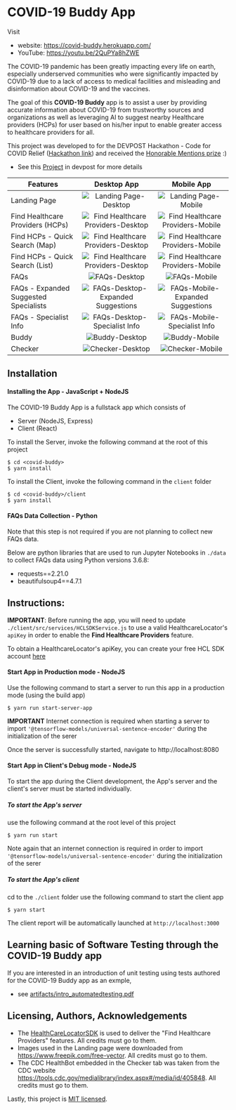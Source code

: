 # COVID-19 Buddy App
 
Visit 
* website: https://covid-buddy.herokuapp.com/
* YouTube: https://youtu.be/2QuPYa8hZWE

The COVID-19 pandemic has been greatly impacting every life on earth, especially underserved communities who were significantly impacted by COVID-19 due to a lack of access to medical facilities and misleading and disinformation about COVID-19 and the vaccines. 

The goal of this **COVID-19 Buddy** app is to assist a user by providing accurate information about COVID-19 from trustworthy sources and organizations as well as leveraging AI to suggest nearby Healthcare providers (HCPs) for user based on his/her input to enable greater access to healthcare providers for all.

This project was developed to for the DEVPOST Hackathon - Code for COVID Relief ([Hackathon link](https://healthcareappchallenge.devpost.com/)) and received the [Honorable Mentions prize](https://twitter.com/IQVIA_developer/status/1418314937420615684?s=20) :)
* See this [Project](https://devpost.com/software/covid-buddy-sqno5c) in devpost for more details

| Features      | Desktop App   | Mobile App    |
| ------------- | :---------:   | :----------:  |
| Landing Page  | ![Landing Page-Desktop](artifacts/images/landing_desktop.png) | ![Landing Page-Mobile](artifacts/images/landing_mobile.png)  |
| Find Healthcare Providers (HCPs)  | ![Find Healthcare Providers-Desktop](artifacts/images/findhcp_desktop.png) | ![Find Healthcare Providers-Mobile](artifacts/images/findhcp_mobile.png)  |
| Find HCPs - Quick Search (Map)  | ![Find Healthcare Providers-Desktop](artifacts/images/findhcp_quicksearch_map_desktop.png) | ![Find Healthcare Providers-Mobile](artifacts/images/findhcp_quicksearch_map_mobile.png)  |
| Find HCPs - Quick Search (List)  | ![Find Healthcare Providers-Desktop](artifacts/images/findhcp_quicksearch_list_desktop.png) | ![Find Healthcare Providers-Mobile](artifacts/images/findhcp_quicksearch_list_mobile.png)  |
| FAQs  | ![FAQs-Desktop](artifacts/images/faqs_desktop.png) | ![FAQs-Mobile](artifacts/images/faqs_mobile.png) |
| FAQs - Expanded Suggested Specialists  | ![FAQs-Desktop-Expanded Suggestions](artifacts/images/faqs_desktop_expand_sps.png) | ![FAQs-Mobile-Expanded Suggestions](artifacts/images/faqs_mobile_expand_sps.png) |
| FAQs - Specialist Info  | ![FAQs-Desktop-Specialist Info](artifacts/images/faqs_desktop_sp_info.png) | ![FAQs-Mobile-Specialist Info](artifacts/images/faqs_mobile_sp_info.png) | |
| Buddy  | ![Buddy-Desktop](artifacts/images/buddy_desktop.png) | ![Buddy-Mobile](artifacts/images/buddy_mobile.png)  |
| Checker  | ![Checker-Desktop](artifacts/images/checker_desktop.png) | ![Checker-Mobile](artifacts/images/checker_mobile.png)  |

## Installation

#### Installing the App - JavaScript + NodeJS

The COVID-19 Buddy App is a fullstack app which consists of
* Server (NodeJS, Express)
* Client (React)

To install the Server, invoke the following command at the root of this project

```
$ cd <covid-buddy>
$ yarn install
```

To install the Client, invoke the following command in the `client` folder

```
$ cd <covid-buddy>/client
$ yarn install
```

#### FAQs Data Collection - Python

Note that this step is not required if you are not planning to collect new FAQs data.

Below are python libraries that are used to run Jupyter Notebooks in `./data` to collect FAQs data using Python versions 3.6.8:

* requests==2.21.0
* beautifulsoup4==4.7.1



## Instructions:

**IMPORTANT**: Before running the app, you will need to update `./client/src/services/HCLSDKService.js` to use a valid HealthcareLocator's `apiKey` in order to enable the **Find Healthcare Providers** feature.

To obtain a HealthcareLocator's apiKey, you can create your free HCL SDK account [here](https://www.healthcarelocator.com/en/pricing)

#### Start App in Production mode - NodeJS

Use the following command to start a server to run this app in a production mode (using the build app)

```
$ yarn run start-server-app
```
**IMPORTANT** Internet connection is required when starting a server to import `'@tensorflow-models/universal-sentence-encoder'` during the initialization of the serer


Once the server is successfully started, navigate to http://localhost:8080

#### Start App in Client's Debug mode - NodeJS

To start the app during the Client development, the App's server and the client's server must be started individually. 

##### To start the App's server

use the following command at the root level of this project

```
$ yarn run start
```
Note again that an internet connection is required in order to import `'@tensorflow-models/universal-sentence-encoder'` during the initialization of the serer

##### To start the App's client

cd to the `./client` folder use the following command to start the client app

```
$ yarn start
```

The client report will be automatically launched at `http://localhost:3000`

## Learning basic of Software Testing through the COVID-19 Buddy app

If you are interested in an introduction of unit testing using tests authored for the COVID-19 Buddy app as an exmple,
* see  [artifacts/intro_automatedtesting.pdf](./artifacts/intro_automatedtesting.pdf)


## Licensing, Authors, Acknowledgements<a name="licensing"></a>

* The [HealthCareLocatorSDK](https://www.healthcarelocator.com/en/developers) is used to deliver the "Find Healthcare Providers" features. All credits must go to them.
* Images used in the Landing page were downloaded from https://www.freepik.com/free-vector. All credits must go to them.
* The CDC HealthBot embedded in the Checker tab was taken from the CDC website https://tools.cdc.gov/medialibrary/index.aspx#/media/id/405848. All credits must go to them.

Lastly, this project is [MIT licensed](./LICENSE).